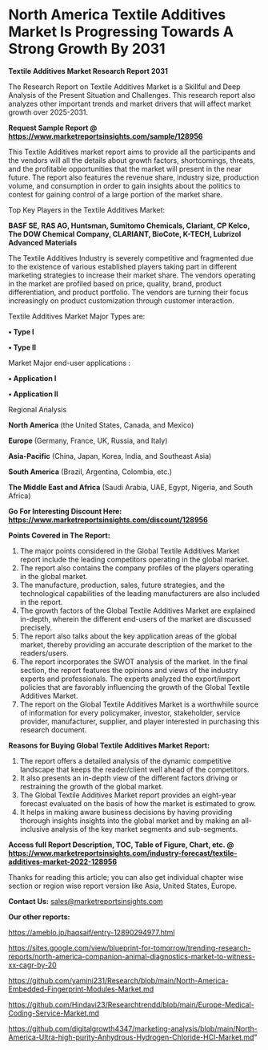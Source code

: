# North America Textile Additives Market Is Progressing Towards A Strong Growth By 2031

<strong>Textile Additives Market Research Report 2031</strong>

The Research Report on Textile Additives Market is a Skillful and Deep Analysis of the Present Situation and Challenges. This research report also analyzes other important trends and market drivers that will affect market growth over 2025-2031.

<strong>Request Sample Report @ <a href=https://www.marketreportsinsights.com/sample/128956>https://www.marketreportsinsights.com/sample/128956</a></strong>

This Textile Additives market report aims to provide all the participants and the vendors will all the details about growth factors, shortcomings, threats, and the profitable opportunities that the market will present in the near future. The report also features the revenue share, industry size, production volume, and consumption in order to gain insights about the politics to contest for gaining control of a large portion of the market share.

Top Key Players in the Textile Additives Market:

<strong>BASF SE, RAS AG, Huntsman, Sumitomo Chemicals, Clariant, CP Kelco, The DOW Chemical Company, CLARIANT, BioCote, K-TECH, Lubrizol Advanced Materials</strong>

The Textile Additives Industry is severely competitive and fragmented due to the existence of various established players taking part in different marketing strategies to increase their market share. The vendors operating in the market are profiled based on price, quality, brand, product differentiation, and product portfolio. The vendors are turning their focus increasingly on product customization through customer interaction.

Textile Additives Market Major Types are:

<strong>• Type I

• Type II</strong>

Market Major end-user applications :

<strong>• Application I

• Application II</strong>

Regional Analysis

</u><strong><b>North America</b></strong> (the United States, Canada, and Mexico)

<strong><b>Europe </b></strong>(Germany, France, UK, Russia, and Italy)

<strong><b>Asia-Pacific</b></strong> (China, Japan, Korea, India, and Southeast Asia)

<strong><b>South America</b></strong> (Brazil, Argentina, Colombia, etc.)

<strong><b>The Middle East and Africa</b></strong> (Saudi Arabia, UAE, Egypt, Nigeria, and South Africa)

<strong>Go For Interesting Discount Here: <a href=https://www.marketreportsinsights.com/discount/128956>https://www.marketreportsinsights.com/discount/128956</a></strong>

<strong>Points Covered in The Report:</strong>
<ol>
  <li>The major points considered in the Global Textile Additives Market report include the leading competitors operating in the global market.</li>
  <li>The report also contains the company profiles of the players operating in the global market.</li>
  <li>The manufacture, production, sales, future strategies, and the technological capabilities of the leading manufacturers are also included in the report.</li>
  <li>The growth factors of the Global Textile Additives Market are explained in-depth, wherein the different end-users of the market are discussed precisely.</li>
  <li>The report also talks about the key application areas of the global market, thereby providing an accurate description of the market to the readers/users.</li>
  <li>The report incorporates the SWOT analysis of the market. In the final section, the report features the opinions and views of the industry experts and professionals. The experts analyzed the export/import policies that are favorably influencing the growth of the Global Textile Additives Market.</li>
  <li>The report on the Global Textile Additives Market is a worthwhile source of information for every policymaker, investor, stakeholder, service provider, manufacturer, supplier, and player interested in purchasing this research document.</li>
</ol>
<strong>Reasons for Buying Global Textile Additives Market Report:</strong>

<ol>
  <li>The report offers a detailed analysis of the dynamic competitive landscape that keeps the reader/client well ahead of the competitors.</li>
  <li>It also presents an in-depth view of the different factors driving or restraining the growth of the global market.</li>
  <li>The Global Textile Additives Market report provides an eight-year forecast evaluated on the basis of how the market is estimated to grow.</li>
  <li>It helps in making aware business decisions by having providing thorough insights insights into the global market and by making an all-inclusive analysis of the key market segments and sub-segments.</li>
</ol>
<strong>Access full Report Description, TOC, Table of Figure, Chart, etc. @ <a href=https://www.marketreportsinsights.com/industry-forecast/textile-additives-market-2022-128956>https://www.marketreportsinsights.com/industry-forecast/textile-additives-market-2022-128956</a></strong>


Thanks for reading this article; you can also get individual chapter wise section or region wise report version like Asia, United States, Europe.

<strong>Contact Us:</strong>
sales@marketreportsinsights.com

<strong>Our other reports:</strong>

<a href=https://ameblo.jp/haqsaif/entry-12890294977.html>https://ameblo.jp/haqsaif/entry-12890294977.html</a>

<a href=https://sites.google.com/view/blueprint-for-tomorrow/trending-research-reports/north-america-companion-animal-diagnostics-market-to-witness-xx-cagr-by-20>https://sites.google.com/view/blueprint-for-tomorrow/trending-research-reports/north-america-companion-animal-diagnostics-market-to-witness-xx-cagr-by-20</a>

<a href=https://github.com/yamini231/Research/blob/main/North-America-Embedded-Fingerprint-Modules-Market.md>https://github.com/yamini231/Research/blob/main/North-America-Embedded-Fingerprint-Modules-Market.md</a>

<a href=https://github.com/Hindavi23/Researchtrendd/blob/main/Europe-Medical-Coding-Service-Market.md>https://github.com/Hindavi23/Researchtrendd/blob/main/Europe-Medical-Coding-Service-Market.md</a>

<a href=https://github.com/digitalgrowth4347/marketing-analysis/blob/main/North-America-Ultra-high-purity-Anhydrous-Hydrogen-Chloride-HCl-Market.md>https://github.com/digitalgrowth4347/marketing-analysis/blob/main/North-America-Ultra-high-purity-Anhydrous-Hydrogen-Chloride-HCl-Market.md</a>"
